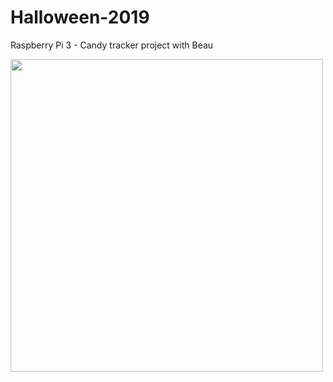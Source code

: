 # Halloween-2019
Raspberry Pi 3 - Candy tracker project with Beau


<img src="file/giphy.gif" width="500">
